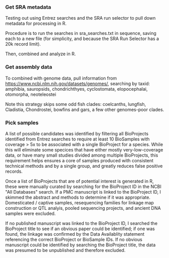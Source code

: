 ### Get SRA metadata

Testing out using Entrez searches and the SRA run selector to pull down metadata for processing in R.

Procedure is to run the searches in sra_searches.txt in sequence, saving each to a new file (for simplicity, and because the SRA Run Selector has a 20k record limit).

Then, combined and analyze in R.

### Get assembly data

To combined with genome data, pull information from https://www.ncbi.nlm.nih.gov/datasets/genomes/, searching by taxid: amphibia, sauropsids, chondrichthyes, cyclostomata, elopocephalai, otomorpha, neoteleostei

Note this strategy skips some odd fish clades: coelcanths, lungfish, Cladistia, Chondrostei, bowfins and gars, a few other genomes-poor clades.

### Pick samples

A list of possible candidates was identified by filtering all BioProjects identified from Entrez searches to require at least 10 BioSamples with coverage > 5x to be associated with a single BioProject for a species. While this will eliminate some specices that have either mostly very-low-coverage data, or have many small studies divided among multiple BioProjects, this requirement helps ensures a core of samples produced with consistent technical methods and by a single group, and greatly reduces false positive records.

Once a list of BioProjects that are of potential interest is generated in R, these were manually curated by searching for the BioProject ID in the NCBI "All Databases" search. If a PMC manuscript is linked to the BioProject ID, I skimmed the abstract and methods to determine if it was appropriate. Domesticated / captive samples, resequencing families for linkage map construction or QTL analyis, pooled sequencing projects, and ancient DNA samples were excluded.

If no published manuscript was linked to the BioProject ID, I searched the BioProject title to see if an obvious paper could be identified; if one was found, the linkage was confirmed by the Data Availablity statement referencing the correct BioProject or BioSample IDs. If no obvious manuscript could be identified by searching the BioProject title, the data was presumed to be unpublished and therefore excluded.
